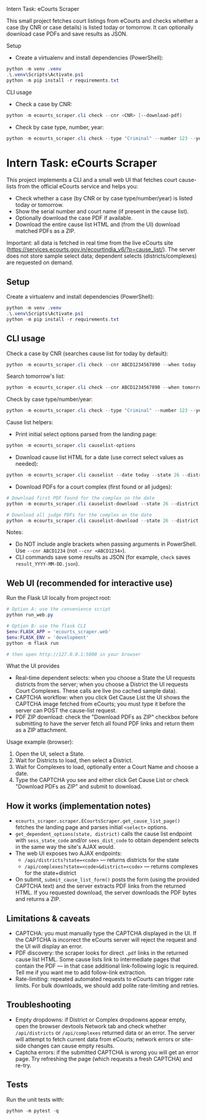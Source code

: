 Intern Task: eCourts Scraper

This small project fetches court listings from eCourts and checks whether a case (by CNR or case details) is listed today or tomorrow. It can optionally download case PDFs and save results as JSON.


Setup

- Create a virtualenv and install dependencies (PowerShell):

```powershell
python -m venv .venv
.\.venv\Scripts\Activate.ps1
python -m pip install -r requirements.txt
```

CLI usage

- Check a case by CNR:

```powershell
python -m ecourts_scraper.cli check --cnr <CNR> [--download-pdf]
```

- Check by case type, number, year:

```powershell
python -m ecourts_scraper.cli check --type "Criminal" --number 123 --year 2024
```

# Intern Task: eCourts Scraper

This project implements a CLI and a small web UI that fetches court cause-lists from the official eCourts service and helps you:

- Check whether a case (by CNR or by case type/number/year) is listed today or tomorrow.
- Show the serial number and court name (if present in the cause list).
- Optionally download the case PDF if available.
- Download the entire cause list HTML and (from the UI) download matched PDFs as a ZIP.

Important: all data is fetched in real time from the live eCourts site (https://services.ecourts.gov.in/ecourtindia_v6/?p=cause_list/). The server does not store sample select data; dependent selects (districts/complexes) are requested on demand.

## Setup

Create a virtualenv and install dependencies (PowerShell):

```powershell
python -m venv .venv
.\.venv\Scripts\Activate.ps1
python -m pip install -r requirements.txt
```

## CLI usage

Check a case by CNR (searches cause list for today by default):

```powershell
python -m ecourts_scraper.cli check --cnr ABCD1234567890 --when today
```

Search tomorrow's list:

```powershell
python -m ecourts_scraper.cli check --cnr ABCD1234567890 --when tomorrow
```

Check by case type/number/year:

```powershell
python -m ecourts_scraper.cli check --type "Criminal" --number 123 --year 2024 --when today
```

Cause list helpers:

- Print initial select options parsed from the landing page:

```powershell
python -m ecourts_scraper.cli causelist-options
```

- Download cause list HTML for a date (use correct select values as needed):

```powershell
python -m ecourts_scraper.cli causelist --date today --state 26 --district 12 --complex 345 --est 678 --court-no 9
```

- Download PDFs for a court complex (first found or all judges):

```powershell
# Download first PDF found for the complex on the date
python -m ecourts_scraper.cli causelist-download --state 26 --district 12 --complex 345 --date 2025-10-16

# Download all judge PDFs for the complex on the date
python -m ecourts_scraper.cli causelist-download --state 26 --district 12 --complex 345 --date 2025-10-16 --all-judges
```

Notes:
- Do NOT include angle brackets when passing arguments in PowerShell. Use `--cnr ABCD1234` (not `--cnr <ABCD1234>`).
- CLI commands save some results as JSON (for example, `check` saves `result_YYYY-MM-DD.json`).

## Web UI (recommended for interactive use)

Run the Flask UI locally from project root:

```powershell
# Option A: use the convenience script
python run_web.py

# Option B: use the flask CLI
$env:FLASK_APP = 'ecourts_scraper.web'
$env:FLASK_ENV = 'development'
python -m flask run

# then open http://127.0.0.1:5000 in your browser
```

What the UI provides
- Real-time dependent selects: when you choose a State the UI requests districts from the server; when you choose a District the UI requests Court Complexes. These calls are live (no cached sample data).
- CAPTCHA workflow: when you click Get Cause List the UI shows the CAPTCHA image fetched from eCourts; you must type it before the server can POST the cause-list request.
- PDF ZIP download: check the "Download PDFs as ZIP" checkbox before submitting to have the server fetch all found PDF links and return them as a ZIP attachment.

Usage example (browser):
1. Open the UI, select a State.
2. Wait for Districts to load, then select a District.
3. Wait for Complexes to load, optionally enter a Court Name and choose a date.
4. Type the CAPTCHA you see and either click Get Cause List or check "Download PDFs as ZIP" and submit to download.

## How it works (implementation notes)

- `ecourts_scraper.scraper.ECourtsScraper.get_cause_list_page()` fetches the landing page and parses initial `<select>` options.
- `get_dependent_options(state, district)` calls the cause list endpoint with `sess_state_code` and/or `sees_dist_code` to obtain dependent selects in the same way the site's AJAX would.
- The web UI exposes two AJAX endpoints:
  - `/api/districts?state=<code>` — returns districts for the state
  - `/api/complexes?state=<code>&district=<code>` — returns complexes for the state+district
- On submit, `submit_cause_list_form()` posts the form (using the provided CAPTCHA text) and the server extracts PDF links from the returned HTML. If you requested download, the server downloads the PDF bytes and returns a ZIP.

## Limitations & caveats

- CAPTCHA: you must manually type the CAPTCHA displayed in the UI. If the CAPTCHA is incorrect the eCourts server will reject the request and the UI will display an error.
- PDF discovery: the scraper looks for direct `.pdf` links in the returned cause list HTML. Some cause lists link to intermediate pages that contain the PDF — in that case additional link-following logic is required. Tell me if you want me to add follow-link extraction.
- Rate-limiting: repeated automated requests to eCourts can trigger rate limits. For bulk downloads, we should add polite rate-limiting and retries.

## Troubleshooting

- Empty dropdowns: if District or Complex dropdowns appear empty, open the browser devtools Network tab and check whether `/api/districts` or `/api/complexes` returned data or an error. The server will attempt to fetch current data from eCourts; network errors or site-side changes can cause empty results.
- Captcha errors: if the submitted CAPTCHA is wrong you will get an error page. Try refreshing the page (which requests a fresh CAPTCHA) and re-try.

## Tests

Run the unit tests with:

```powershell
python -m pytest -q
```


